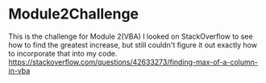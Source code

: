 # Module2Challenge
This is the challenge for Module 2(VBA)
I looked on StackOverflow to see how to find the greatest increase, but still couldn't figure it out exactly how to incorporate that into my code.
https://stackoverflow.com/questions/42633273/finding-max-of-a-column-in-vba

